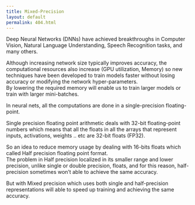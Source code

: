 ```yaml
---
title: Mixed-Precision 
layout: default
permalink: 404.html
---
```



Deep Neural Networks (DNNs) have achieved breakthroughs in Computer Vision, Natural Language Understanding, Speech Recognition tasks, and many others.  
  
Although increasing network size typically improves accuracy, the computational resources also increase (GPU utilization, Memory) so new techniques have been developed to train models faster without losing accuracy or modifying the network hyper-parameters.  
By lowering the required memory will enable us to train larger models or train with larger mini-batches.  
  
In neural nets, all the computations are done in a single-precision floating-point.  
  
Single precision floating point arithmetic deals with 32-bit floating-point numbers which means that all the floats in all the arrays that represent inputs, activations, weights .. etc are 32-bit floats (FP32).  
  
So an idea to reduce memory usage by dealing with 16-bits floats which called Half precision floating point format.  
The problem in Half precision localized in its smaller range and lower precision, unlike single or double precision, floats, and for this reason, half-precision sometimes won’t able to achieve the same accuracy.  
  
But with Mixed precision which uses both single and half-precision representations will able to speed up training and achieving the same accuracy.  

